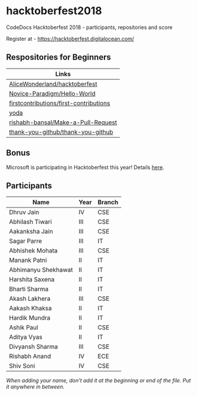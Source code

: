 # hacktoberfest2018

CodeDocs Hacktoberfest 2018 - participants, repositories and score

Register at - https://hacktoberfest.digitalocean.com/

## Respositories for Beginners

| Links |
| --- | 
| [AliceWonderland/hacktoberfest](https://github.com/AliceWonderland/hacktoberfest) |
| [Novice-Paradigm/Hello-World](https://github.com/Novice-Paradigm/Hello-World) | 
| [firstcontributions/first-contributions](https://github.com/firstcontributions/first-contributions) |
| [yoda](https://github.com/yoda-pa/yoda) |
| [rishabh-bansal/Make-a-Pull-Request](https://github.com/rishabh-bansal/Make-a-Pull-Request) |
| [thank-you-github/thank-you-github](https://github.com/thank-you-github/thank-you-github) |
 
## Bonus
Microsoft is participating in Hacktoberfest this year! Details [here](https://open.microsoft.com/2018/09/18/hacktoberfest-2018-microsoft/).

## Participants

| Name | Year | Branch |
| --- | --- | --- |
| Dhruv Jain | IV | CSE |
| Abhilash Tiwari | III | CSE |
| Aakanksha Jain | III | CSE |
| Sagar Parre | III | IT |
| Abhishek Mohata | III | CSE |
| Manank Patni | II | IT |
| Abhimanyu Shekhawat | II | IT |
| Harshita Saxena | II | IT |
| Bharti Sharma | II | IT |
| Akash Lakhera | III | CSE |
| Aakash Khaksa | II | IT |
| Hardik Mundra | II | IT |
| Ashik Paul | II | CSE |
| Aditya Vyas | II | IT |
| Divyansh Sharma | III | CSE |
| Rishabh Anand | IV | ECE | 
| Shiv Soni | IV | CSE |

*When adding your name, don't add it at the beginning or end of the file. Put it anywhere in between.*
